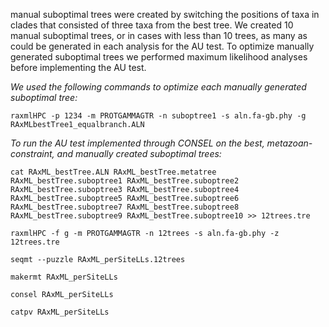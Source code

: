 manual suboptimal trees were created by switching the positions of taxa in clades that consisted of three taxa from the best tree. We created 10 manual suboptimal trees, or in cases with less than 10 trees, as many as could be generated in each analysis for the AU test. To optimize manually generated suboptimal trees we performed maximum likelihood analyses before implementing the AU test.

_We used the following commands to optimize each manually generated suboptimal tree:_

`raxmlHPC -p 1234 -m PROTGAMMAGTR -n suboptree1 -s aln.fa-gb.phy -g RAxMLbestTree1_equalbranch.ALN`

_To run the AU test implemented through CONSEL on the best, metazoan-constraint, and manually created suboptimal trees:_

`cat RAxML_bestTree.ALN RAxML_bestTree.metatree RAxML_bestTree.suboptree1 RAxML_bestTree.suboptree2 RAxML_bestTree.suboptree3 RAxML_bestTree.suboptree4 RAxML_bestTree.suboptree5 RAxML_bestTree.suboptree6 RAxML_bestTree.suboptree7 RAxML_bestTree.suboptree8 RAxML_bestTree.suboptree9 RAxML_bestTree.suboptree10 >> 12trees.tre`

`raxmlHPC -f g -m PROTGAMMAGTR -n 12trees -s aln.fa-gb.phy -z 12trees.tre`

`seqmt --puzzle RAxML_perSiteLLs.12trees`

`makermt RAxML_perSiteLLs`

`consel RAxML_perSiteLLs`

`catpv RAxML_perSiteLLs`

